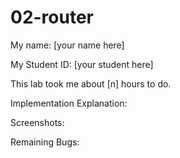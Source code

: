 02-router
=============

My name: [your name here]

My Student ID: [your student here]

This lab took me about [n] hours to do.

Implementation Explanation:

Screenshots:

Remaining Bugs:

